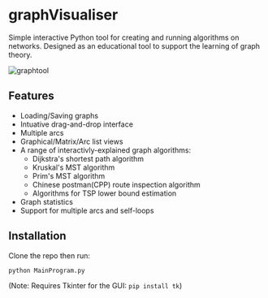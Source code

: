 # graphVisualiser
Simple interactive Python tool for creating and running algorithms on networks. Designed as an educational tool to support the learning of graph theory.

![graphtool](https://user-images.githubusercontent.com/13795113/117274815-57988a80-ae55-11eb-9d61-332e705c902d.gif)

## Features
- Loading/Saving graphs
- Intuative drag-and-drop interface
- Multiple arcs
- Graphical/Matrix/Arc list views
- A range of interactivly-explained graph algorithms:
    - Dijkstra's shortest path algorithm
    - Kruskal's MST algorithm
    - Prim's MST algorithm
    - Chinese postman(CPP) route inspection algorithm
    - Algorithms for TSP lower bound estimation
- Graph statistics
- Support for multiple arcs and self-loops

## Installation

Clone the repo then run:

`python MainProgram.py`

(Note: Requires Tkinter for the GUI: `pip install tk`)
